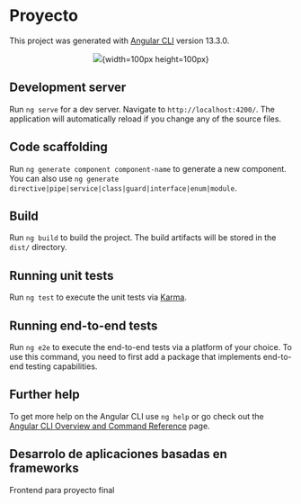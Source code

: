 # Proyecto


This project was generated with [Angular CLI](https://github.com/angular/angular-cli) version 13.3.0.
 
<div>
<p style = 'text-align:center;'>
  <img src="https://user-images.githubusercontent.com/83378042/161823244-6e32b848-8610-4dcf-aae4-76d170474528.png">{width=100px height=100px}
  </p>
</div>

## Development server

Run `ng serve` for a dev server. Navigate to `http://localhost:4200/`. The application will automatically reload if you change any of the source files.

## Code scaffolding

Run `ng generate component component-name` to generate a new component. You can also use `ng generate directive|pipe|service|class|guard|interface|enum|module`.

## Build

Run `ng build` to build the project. The build artifacts will be stored in the `dist/` directory.

## Running unit tests

Run `ng test` to execute the unit tests via [Karma](https://karma-runner.github.io).

## Running end-to-end tests

Run `ng e2e` to execute the end-to-end tests via a platform of your choice. To use this command, you need to first add a package that implements end-to-end testing capabilities.

## Further help

To get more help on the Angular CLI use `ng help` or go check out the [Angular CLI Overview and Command Reference](https://angular.io/cli) page.

## Desarrolo de aplicaciones basadas en frameworks

<p> Frontend para proyecto final </p>
